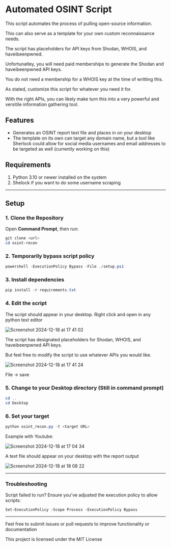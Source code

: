 # Automated OSINT Script

This script automates the process of pulling open-source information.

This can also serve as a template for your own custom reconnaissance needs. 

The script has placeholders for API keys from Shodan, WHOIS, and haveibeenpwned.

Unfortunatley, you will need paid memberships to generate the Shodan and haveibeenpwned API keys.

You do not need a membership for a WHOIS key at the time of writting this.

As stated, customize this script for whatever you need it for.

With the right APIs, you can likely make turn this into a very powerful and versitile information gathering tool.

## Features
- Generates an OSINT report text file and places in on your desktop
- The template on its own can target any domain name, but a tool like Sherlock could allow for social media usernames and email addresses to be targeted as well (currently working on this)

## Requirements

1. Python 3.10 or newer installed on the system
2. Shelock if you want to do some username scraping

---

## Setup

### 1. Clone the Repository

Open **Command Prompt**, then run:

```powershell
git clone <url>
cd osint-recon

```

### 2. Temporarily bypass script policy
```powershell
powershell -ExecutionPolicy Bypass -File ./setup.ps1
```

### 3. Install dependencies
```powershell
pip install -r requirements.txt
```

### 4. Edit the script
The script should appear in your desktop.
Right click and open in any python text editor

![Screenshot 2024-12-18 at 17 41 02](https://github.com/user-attachments/assets/ed6d5c61-457b-4be1-814c-5bece1f3e10e)

The script has designated placeholders for Shodan, WHOIS, and haveibeenpwned API keys.

But feel free to modify the script to use whatever APIs you would like.

![Screenshot 2024-12-18 at 17 41 24](https://github.com/user-attachments/assets/13c86c8f-bd10-489c-95c5-545e5f54c15c)

File -> save

### 5. Change to your Desktop directory (Still in command prompt)
```powershell
cd ..
cd Desktop
```
### 6. Set your target
````powershell
python osint_recon.py -t <target URL>
````
Example with Youtube:

![Screenshot 2024-12-18 at 17 04 34](https://github.com/user-attachments/assets/9d6af2aa-53b2-43f7-8966-105b992d7519)


A text file should appear on your desktop with the report output

![Screenshot 2024-12-18 at 18 08 22](https://github.com/user-attachments/assets/21e16f7f-53b1-4711-ab01-a3b1490f740d)


-----

### Troubleshooting
 Script failed to run? Ensure you’ve adjusted the execution policy to allow scripts:

    Set-ExecutionPolicy -Scope Process -ExecutionPolicy Bypass
---
Feel free to submit issues or pull requests to improve functionality or documentation

This project is licensed under the MIT License
